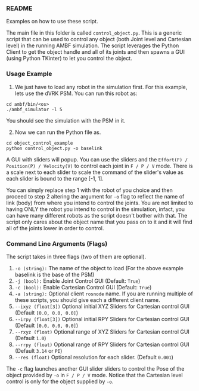 ### README

Examples on how to use these script.

The main file in this folder is called `control_object.py`. This is a generic
script that can be used to control any object (both Joint level and Cartesian
level) in the running AMBF simulation. The script leverages the Python Client
to get the object handle and all of its joints and then spawns a GUI (using
  Python TKinter) to let you control the object.

### Usage Example

1. We just have to load any robot in the simulation first. For this example, lets
use the dVRK PSM. You can run this robot as:

```
cd ambf/bin/<os>
./ambf_simulator -l 5
```

You should see the simulation with the PSM in it.

2. Now we can run the Python file as.

```
cd object_control_example
python control_object.py -o baselink
```

A GUI with sliders will popup. You can use the sliders and the `Effort(F) / Position(P)
 / Velocity(V)` to control each joint in `F / P / V` mode. There is a scale next to
 each slider to scale the command of the slider's value as each slider is bound
 to the range [-1, 1].

 You can simply replace step 1 with the robot of you choice and then proceed to
 step 2 altering the argument for `-o` flag to reflect the name of link (body) from where you
 intend to control the joints.  You are not limited to having ONLY the robot you intend
  to control in the simulation, infact, you can have many different robots as the
  script doesn't bother with that. The script only cares about the object name that you pass
  on to it and it will find all of the joints lower in order to control.

 ### Command Line Arguments (Flags)
 The script takes in three flags (two of them are optional).

1. `-o (string):` The name of the object to load (For the above example baselink is the base of the PSM)
2. `-j (bool):` Enable Joint Control GUI (Default: `True`)
3. `-c (bool):` Enable Cartesian Control GUI (Default: `True`)
4. `-a (string):` Optional client `rosnode` name. If you are running multiple of these scripts, you should give each a different client name.
5. `--ixyz (float[3])` Optional initial XYZ Sliders for Cartesian control GUI (Default `[0.0, 0.0, 0.0]`)
6. `--irpy (float[3])` Optional initial RPY Sliders for Cartesian control GUI (Default `[0.0, 0.0, 0.0]`)
7. `--rxyz (float)` Optional range of XYZ Sliders for Cartesian control GUI (Default `1.0`)
8. `--rrpy (float)` Optional range of RPY Sliders for Cartesian control GUI (Default `3.14` or `PI`)
9. `--res (float)` Optional resolution for each slider. (Default `0.001`)

 The `-c` flag launches another GUI slider sliders to control the Pose of the
 object provided by `-o` in `F / P / V` mode. Notice that the Cartesian level control
 is only for the object supplied by `-o`.
